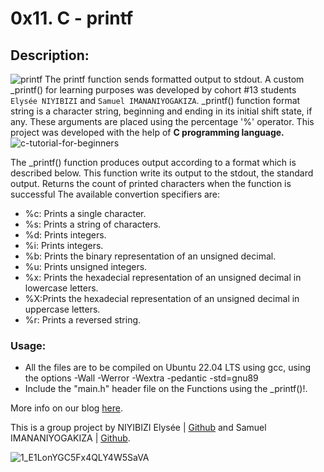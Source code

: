 # 0x11. C - printf

## Description:
![printf](https://github.com/elyse502/printf/assets/125453474/09002642-5231-4db3-a9da-4ae5e3dcd22b)
The printf function sends formatted output to stdout. A custom _printf() for learning purposes was developed by cohort #13 students `Elysée NIYIBIZI` and `Samuel IMANANIYOGAKIZA`. _printf() function format string is a character string, beginning and ending in its initial shift state, if any. These arguments are placed using the percentage '%' operator. This project was developed with the help of **C programming language.**
![c-tutorial-for-beginners](https://github.com/elyse502/printf/assets/125453474/4be7b67d-1e68-4873-95aa-e2f886c12ef9)

The _printf() function produces output according to a format which is described below. This function write its output to the stdout, the standard output. Returns the count of printed characters when the function is successful The available convertion specifiers are:

* %c: Prints a single character.
* %s: Prints a string of characters.
* %d: Prints integers.
* %i: Prints integers.
* %b: Prints the binary representation of an unsigned decimal.
* %u: Prints unsigned integers.
* %x: Prints the hexadecial representation of an unsigned decimal in lowercase letters.
* %X:Prints the hexadecial representation of an unsigned decimal in uppercase letters.
* %r: Prints a reversed string.

### Usage:

* All the files are to be compiled on Ubuntu 22.04 LTS using gcc, using the options -Wall -Werror -Wextra -pedantic -std=gnu89
* Include the "main.h" header file on the Functions using the _printf()!.

More info on our blog [here](https://en.wikipedia.org/wiki/Printf#:~:text=%22printf%22%20is%20the%20name%20of,parsing).

This is a group project by NIYIBIZI Elysée | [Github](https://github.com/elyse502) and Samuel IMANANIYOGAKIZA | [Github](https://github.com/GAKIZA).

![1_E1LonYGC5Fx4QLY4W5SaVA](https://github.com/elyse502/printf/assets/125453474/0c9a3124-0201-4dbd-a324-a7051c4fea65)

